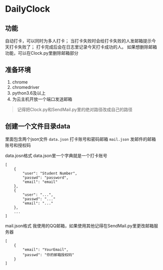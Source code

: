 # DailyClock 

## 功能
自动打卡，可以同时为多人打卡；
当打卡失败时会给打卡失败的人发邮箱提示今天打卡失败了；
打卡完成后会在日志里记录今天打卡成功的人。
如果想删除邮箱功能，可以在Clock.py里删除邮箱部分

## 准备环境

1. chrome
2. chromedriver
3. python3.6及以上
4. 为云主机开放一个端口发送邮箱

> 记得把Clock.py和SendMail.py里的绝对路径改成自己的路径


## 创建一个文件目录data
里面包含两个json文件
`data.json` 打卡账号和密码邮箱
`mail.json` 发邮件的邮箱账号和授权码

data.josn格式
data.json里一个字典就是一个打卡账号
```
[
    {
        "user": "Student Number",
        "passwd": "password",
        "email": "email"
    }, 
    {
        "user": "...",
        "passwd": "..."
        "email": "..."
    },
    ...
]
```

mail.json格式
我使用的QQ邮箱，如果使用其他记得在SendMail.py里更改邮箱服务器
```
[
    {
        "email": "YourEmail",
        "passwd": "你的邮箱授权码"
    }
]
```
